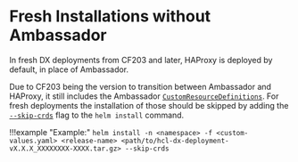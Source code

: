 # Fresh Installations without Ambassador

In fresh DX deployments from CF203 and later, HAProxy is deployed by default, in place of Ambassador.

Due to CF203 being the version to transition between Ambassador and HAProxy, it still includes the Ambassador [`CustomResourceDefinitions`](https://kubernetes.io/docs/concepts/extend-kubernetes/api-extension/custom-resources/). For fresh deployments the installation of those should be skipped by adding the [`--skip-crds`](https://helm.sh/docs/chart_best_practices/custom_resource_definitions/#method-1-let-helm-do-it-for-you) flag to the `helm install` command.

!!!example "Example:"
    ```
    helm install -n <namespace> -f <custom-values.yaml> <release-name> <path/to/hcl-dx-deployment-vX.X.X_XXXXXXXX-XXXX.tar.gz> --skip-crds
    ```
